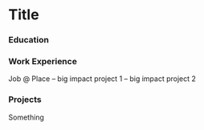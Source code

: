 # Title

### Education


### Work Experience
Job @ Place
– big impact project 1
– big impact project 2

### Projects
Something
